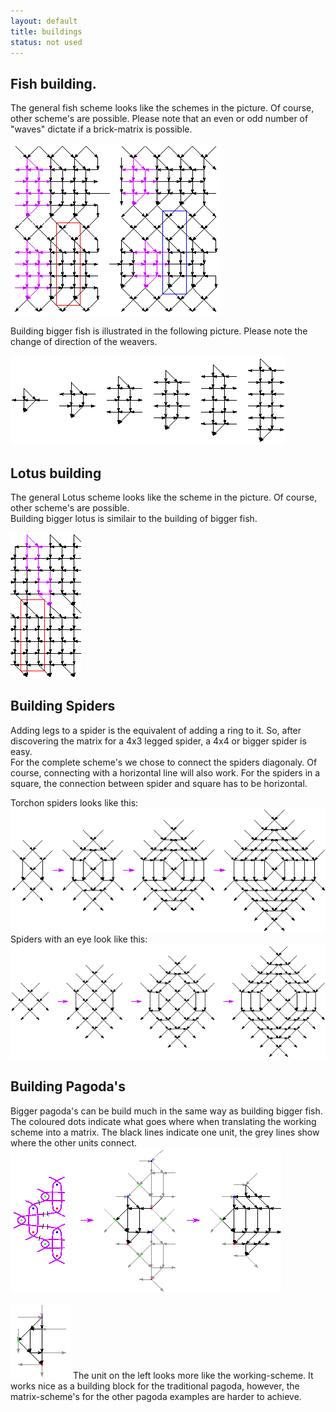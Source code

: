 ```yaml
---
layout: default
title: buildings
status: not used 
---
```


## Fish building.
The general fish scheme looks like the schemes in the picture. Of course, other scheme's are possible. Please note that an even or odd number of "waves" dictate if a <span class="elem">brick-matrix</span> is possible.      

![fish generator][fish-gen]    
     
Building bigger fish is illustrated in the following picture. Please note the change of direction of the weavers.       

![fish build][fish-build]    

## Lotus building
The general Lotus scheme looks like the scheme in the picture. Of course, other scheme's are possible.      
Building bigger lotus is similair to the building of bigger fish.

![lotus generator][lotus_gen]

## Building Spiders
Adding legs to a spider is the equivalent of adding a ring to it. So, after discovering the matrix for a 4x3 legged spider, a 4x4 or bigger spider is easy.            
For the complete scheme's we chose to connect the spiders diagonaly. Of course, connecting with a horizontal line will also work. For the spiders in a square, the connection between spider and square has to be horizontal.   

Torchon spiders looks like this:        
![spider generator trad][pic-gen]    
Spiders with an eye look like this:          
![spider generator eye][pic-gon]

## Building Pagoda's
Bigger pagoda's can be build much in the same way as building bigger fish.            
The coloured dots indicate what goes where when translating the working scheme into a matrix. The black lines indicate one unit, the grey lines show where the other units connect.         
![building pagoda's][build pagoda]

![alternative unit][pic-uni2]
The unit on the left looks more like the working-scheme. It works nice as a building block for the traditional pagoda, however, the matrix-scheme's for the other pagoda examples are harder to achieve.
<p style="clear: both"></p>

[fish-gen]: ../images_wt/mx-fish.png
[fish-build]: ../images_wt/mx-fish-bld.png
[lotus_gen]: ../images_wt/mx-lotus.png
[pic-gen]: ../images/gf%20spin%20gen.png
[pic-gon]: ../images/gf%20spon%20gn.png
[build pagoda]: ../images/gf%20build%20pagoda.png
[pic-uni2]: ../images/gf-pg-uni2.png?align=left
